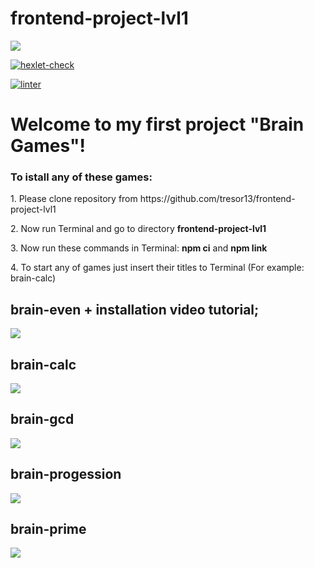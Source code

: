 # frontend-project-lvl1

<a href="https://codeclimate.com/github/tresor13/frontend-project-lvl1/maintainability"><img src="https://api.codeclimate.com/v1/badges/d92c79914d9a34316bdd/maintainability" /></a>

[![hexlet-check](https://github.com/tresor13/frontend-project-lvl1/actions/workflows/hexlet-check.yml/badge.svg?branch=main&event=push)](https://github.com/tresor13/frontend-project-lvl1/actions/workflows/hexlet-check.yml)

[![linter](https://github.com/tresor13/frontend-project-lvl1/actions/workflows/lint.yml/badge.svg?branch=main&event=push)](https://github.com/tresor13/frontend-project-lvl1/actions/workflows/lint.yml)

<h1>Welcome to my first project "Brain Games"!</h1>

<h3><b>To istall any of these games:</b></h3>
<p>1. Please clone repository from https://github.com/tresor13/frontend-project-lvl1</p>
<p>2. Now run Terminal and go to directory <b>frontend-project-lvl1</b>
<p>3. Now run these commands in Terminal:
<b>npm ci</b> and 
<b>npm link</b>
<p>4. To start any of games just insert their titles to Terminal (For example: brain-calc)</p>

<h2>brain-even + installation video tutorial;</h2>
<a href="https://asciinema.org/a/lGPvZUoDTR5Sq9XHhT3NqPUax" target="_blank"><img src="https://asciinema.org/a/lGPvZUoDTR5Sq9XHhT3NqPUax.svg" /></a>

<h2>brain-calc</h2>
<a href="https://asciinema.org/a/BAe4XEYticmNuxMOjgpyR1kjw" target="_blank"><img src="https://asciinema.org/a/BAe4XEYticmNuxMOjgpyR1kjw.svg" /></a>

<h2>brain-gcd</h2>
<a href="https://asciinema.org/a/464178" target="_blank"><img src="https://asciinema.org/a/464178.svg" /></a>

<h2>brain-progession</h2>
<a href="https://asciinema.org/a/Qu8HiDVtdboAn84DtDRYXwtSo" target="_blank"><img src="https://asciinema.org/a/Qu8HiDVtdboAn84DtDRYXwtSo.svg" /></a>

<h2>brain-prime</h2>
<a href="https://asciinema.org/a/464172" target="_blank"><img src="https://asciinema.org/a/464172.svg" /></a>
